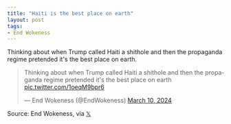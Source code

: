 ```yaml
---
title: "Haiti is the best place on earth"
layout: post
tags:
- End Wokeness
---
```


Thinking about when Trump called Haiti a shithole and then the propaganda regime pretended it's the best place on earth.

<blockquote class="twitter-tweet"><p lang="en" dir="ltr">Thinking about when Trump called Haiti a shithole and then the propaganda regime pretended it&#39;s the best place on earth <a href="https://t.co/1oeqM9bpr6">pic.twitter.com/1oeqM9bpr6</a></p>&mdash; End Wokeness (@EndWokeness) <a href="https://twitter.com/EndWokeness/status/1766799823473156441?ref_src=twsrc%5Etfw">March 10, 2024</a></blockquote> <script async src="https://platform.twitter.com/widgets.js" charset="utf-8"></script>

Source: End Wokeness, via [𝕏](https://x.com)
